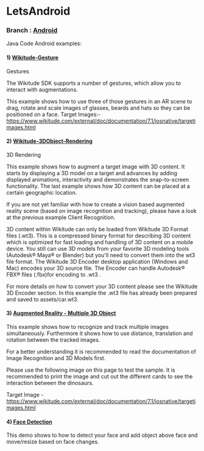 # LetsAndroid
### Branch : [Android](https://github.com/LNAndroid/LetsAndroid/tree/android)
Java Code Android examples:

#### 1) [Wikitude-Gesture](https://github.com/LNAndroid/LetsAndroid/tree/android/Wikitude-Gesture)

Gestures

The Wikitude SDK supports a number of gestures, which allow you to interact with augmentations.

This example shows how to use three of those gestures in an AR scene to drag, rotate and scale images of glasses, beards and hats so they can be positioned on a face.
Target Images:- https://www.wikitude.com/external/doc/documentation/7.1/iosnative/targetimages.html

#### 2) [Wikitude-3DObject-Rendering](https://github.com/LNAndroid/LetsAndroid/tree/android/Wikitude-3DObject-Rendering)

3D Rendering

This example shows how to augment a target image with 3D content. It starts by displaying a 3D model on a target and advances by adding displayed animations, interactivity and demonstrates the snap-to-screen functionality. The last example shows how 3D content can be placed at a certain geographic location.

If you are not yet familiar with how to create a vision based augmented reality scene (based on image recognition and tracking), please have a look at the previous example Client Recognition.

3D content within Wikitude can only be loaded from Wikitude 3D Format files (.wt3). This is a compressed binary format for describing 3D content which is optimized for fast loading and handling of 3D content on a mobile device. You still can use 3D models from your favorite 3D modeling tools (Autodesk® Maya® or Blender) but you'll need to convert them into the wt3 file format. The Wikitude 3D Encoder desktop application (Windows and Mac) encodes your 3D source file. The Encoder can handle Autodesk® FBX® files (.fbx)for encoding to .wt3 .

For more details on how to convert your 3D content please see the Wikitude 3D Encoder section. In this example the .wt3 file has already been prepared and saved to assets/car.wt3.

#### 3) [Augmented Reality - Multiple 3D Object](https://github.com/LetsNurtureGit/Android/tree/android/Augmented%20Reality%20-%20Multiple%203D%20Object)

This example shows how to recognize and track multiple images simultaneously. Furthermore it shows how to use distance, translation and rotation between the tracked images.

For a better understanding it is recommended to read the documentation of Image Recognition and 3D Models first.

Please use the following image on this page to test the sample. It is recommended to print the image and cut out the different cards to see the interaction between the dinosaurs.

Target Image - https://www.wikitude.com/external/doc/documentation/7.1/iosnative/targetimages.html

#### 4) [Face Detection](https://github.com/LetsNurtureGit/Android/tree/android/FaceDetection)
This demo shows to how to detect your face and add object above face and move/resize based on face changes.


